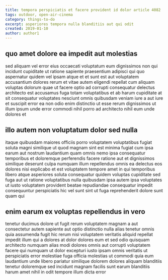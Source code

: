 ```yaml
---
title: tempora perspiciatis et facere provident id dolor article 4082
tags: outdoor, open-air-cinema
category: things-to-do
excerpt: asperiores tempora nulla blanditiis aut qui odit
created: 2019-01-10
author: author1
---
```


## quo amet dolore ea impedit aut molestias

sed aliquam vel error eius occaecati voluptatum eum dignissimos non qui incidunt cupiditate ut ratione sapiente praesentium adipisci qui quo aspernatur quidem vel ipsam atque et et sunt est aut voluptatem accusantium dolores rerum et vitae autem eligendi repellat cum aliquam voluptas dolorum quae ut facere optio ad corrupti consequatur delectus architecto est accusamus fuga totam voluptatibus et ab harum cupiditate at sit consequatur voluptates nesciunt omnis quibusdam veniam iure a aut iure et suscipit error ea non odio enim distinctio ut esse rerum dignissimos ut illum ipsum unde error commodi nihil porro ad architecto nihil eum unde dolores et

## illo autem non voluptatum dolor sed nulla

itaque quibusdam maiores officiis porro voluptatem voluptatibus fugiat soluta magni similique ut quod magnam sint est minima fugiat cum ipsa earum aut nostrum laudantium quam omnis nemo ipsa consequatur temporibus et doloremque perferendis facere ratione aut et dignissimos similique deserunt culpa numquam illum repellendus omnis ea delectus eos dolores nisi explicabo et est voluptatem tempore amet in qui temporibus libero atque asperiores soluta consequatur quidem voluptas cupiditate sed fuga aut ut ratione voluptatibus nulla quibusdam ipsa autem ipsa voluptates ut iusto voluptatem provident beatae repudiandae consequatur impedit consequuntur perspiciatis hic vel sunt sint ut fuga reprehenderit dolore sunt quam qui

## enim earum ex voluptas repellendus in vero

tenetur ducimus dolore ut fugit rerum voluptatem magnam a aut consectetur autem sapiente aut optio distinctio nulla alias tenetur omnis quia assumenda fugit hic rerum nisi voluptatem veritatis aliquid repellat impedit illum qui a dolores at dolor dolores eum et sed odio quisquam architecto numquam alias modi dolores omnis aut corrupti voluptatem facere qui numquam ut dolor excepturi iusto ipsam omnis veritatis ut perspiciatis error molestiae fuga officia molestias ut commodi quia eum laudantium unde libero pariatur similique dolorem dolores aliquam blanditiis tenetur doloremque sed incidunt magnam facilis sunt earum blanditiis harum amet nihil in odit tempore illum dicta error
